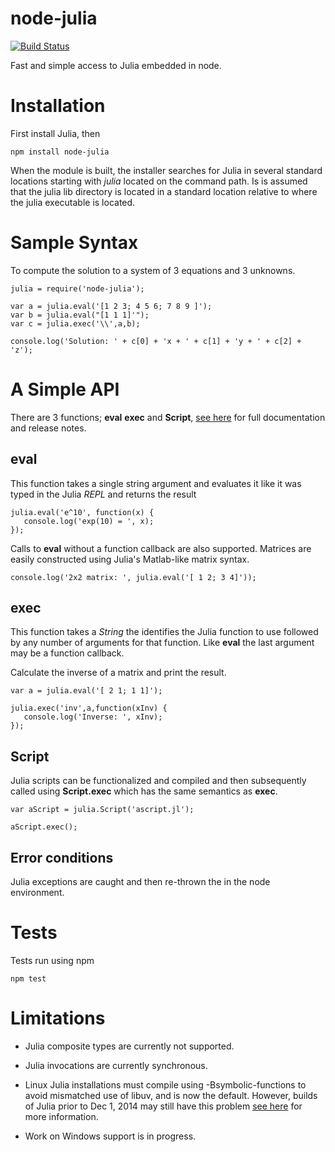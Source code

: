 node-julia
==========

[![Build Status](https://travis-ci.org/waTeim/node-julia.svg?branch=master)](https://travis-ci.org/waTeim/node-julia)

Fast and simple access to Julia embedded in node.

# Installation

First install Julia, then

    npm install node-julia

When the module is built, the installer searches for Julia in several
standard locations starting with *julia* located on the command path. 
Is is assumed that the julia lib directory is located in a standard location
relative to where the julia executable is located.

# Sample Syntax

To compute the solution to a system of 3 equations and 3 unknowns.

    julia = require('node-julia');

    var a = julia.eval('[1 2 3; 4 5 6; 7 8 9 ]');
    var b = julia.eval("[1 1 1]'");
    var c = julia.exec('\\',a,b);

    console.log('Solution: ' + c[0] + 'x + ' + c[1] + 'y + ' + c[2] + 'z');

# A Simple API

There are 3 functions; **eval** **exec** and **Script**, [see here](http://node-julia.readme.io/)
for full documentation and release notes.

## eval

This function takes a single string argument and evaluates it like it was typed
in the Julia *REPL* and returns the result

    julia.eval('e^10', function(x) {
       console.log('exp(10) = ', x);
    });

Calls to **eval** without a function callback are also supported. Matrices 
are easily constructed using Julia's Matlab-like matrix syntax.

    console.log('2x2 matrix: ', julia.eval('[ 1 2; 3 4]'));

## exec

This function takes a *String* the identifies the Julia function to
use followed by any number of arguments for that function.  Like **eval**
the last argument may be a function callback.

Calculate the inverse of a matrix and print the result.

    var a = julia.eval('[ 2 1; 1 1]');
    
    julia.exec('inv',a,function(xInv) {
       console.log('Inverse: ', xInv);
    });

## Script

Julia scripts can be functionalized and compiled and then subsequently
called using **Script.exec** which has the same semantics as **exec**.

    var aScript = julia.Script('ascript.jl');

    aScript.exec();

## Error conditions

Julia exceptions are caught and then re-thrown the in the node environment.

# Tests
Tests run using npm

    npm test

# Limitations

* Julia composite types are currently not supported.

* Julia invocations are currently synchronous.

* Linux Julia installations must compile using -Bsymbolic-functions to avoid mismatched
use of libuv, and is now the default.  However, builds of Julia prior to Dec 1, 2014 may
still have this problem [see here](http://node-julia.readme.io/v0.2.2/docs/use-of-libuv)
for more information.

* Work on Windows support is in progress.
